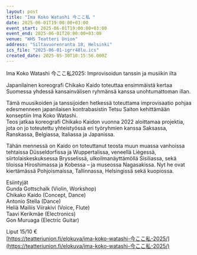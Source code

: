 ```yaml
---
layout: post
title: "Ima Koko Watashi 今ここ私 "
date: 2025-06-01T19:00:00+03:00
event_start: 2025-06-01T19:00:00+03:00
event_end: 2025-06-01T20:00:00+03:00
venue: "WHS Teatteri Union"
address: "Siltavuorenranta 18, Helsinki"
ics_file: "2025-06-01-igrr48lu.ics"
created_date: 2025-05-30T10:15:56.000Z
---
```


Ima Koko Watashi 今ここ私2025: Improvisoidun tanssin ja musiikin ilta  
  
Japanilainen koreografi Chikako Kaido toteuttaa ensimmäistä kertaa Suomessa yhdessä kansainvälisen ryhmänsä kanssa unohtumattoman illan.  
  
Tämä muusikoiden ja tanssijoiden hetkessä toteuttama improvisaatio pohjaa edesmenneen japanilaisen kontrabasistin Tetsu Saiton kehittämään konseptiin Ima Koko Watashi.  
Teos jatkaa koreografi Chikako Kaidon vuonna 2022 aloittamaa projektia, jota on jo toteutettu yhteistyössä eri työryhmien kanssa Saksassa, Ranskassa, Belgiassa, Italiassa ja Japanissa.  
  
Tähän mennessä on Kaido on toteuttanut teosta muun muassa vanhoissa tehtaissa Düsseldorfissa ja Wuppertalissa, veneellä Liègessä, siirtolaiskeskuksessa Brysselissä, ulkoilmanäyttämöllä Sisiliassa, sekä tiloissa Hiroshimassa ja Kobessa – ja museossa Nagasakissa. Nyt he ovat kiertämässä Pohjoismaissa, Tallinnassa, Helsingissä sekä kuopiossa.  
  
Esiintyjät  
Gunda Gottschalk (Violin, Workshop)  
Chikako Kaido (Concept, Dance)  
Antonio Stella (Dance)  
Heliä Mailiis Viirakivi (Voice, Flute)  
Taavi Kerikmäe (Electronics)  
Gon Muruaga (Electric Guitar)  
  
Liput 15/10 €   
[https://teatteriunion.fi/elokuva/ima-koko-watashi-今ここ私-2025/](https://teatteriunion.fi/elokuva/ima-koko-watashi-今ここ私-2025/)
